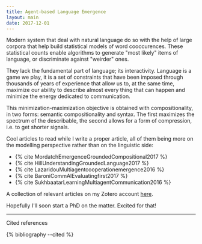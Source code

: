 ```yaml
---
title: Agent-based Language Emergence
layout: main
date: 2017-12-01
---
```


Modern system that deal with natural language do so with the help of large corpora that help build statistical models of word cooccurences.
These statistical counts enable algorithms to generate "most likely" items of language, or discriminate against "weirder" ones.

They lack the fundamental part of language; its interactivity. Language is a game we play, it is a set of constraints that have been imposed through thousands of years of experience that allow us to, at the same time, maximize our ability to describe almost every thing that can happen and minimize the energy dedicated to communication.

This minimization-maximization objective is obtained with compositionality, in two forms: semantic compositionality and syntax. The first maximizes the spectrum of the describable, the second allows for a form of compression, i.e. to get shorter signals.

Cool articles to read while I write a proper article, all of them being more on the modelling perspective rather than on the linguistic side:
- {% cite MordatchEmergenceGroundedCompositional2017 %}
- {% cite HillUnderstandingGroundedLanguage2017 %}
- {% cite LazaridouMultiagentcooperationemergence2016 %}
- {% cite BaroniCommAIEvaluatingfirst2017 %}
- {% cite SukhbaatarLearningMultiagentCommunication2016 %}


A collection of relevant articles on my Zotero account [here](https://www.zotero.org/theo-m/items/collectionKey/44EMPA7D).

Hopefully I'll soon start a PhD on the matter. Excited for that!

---

Cited references

{% bibliography --cited %}